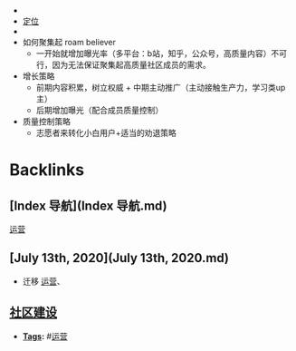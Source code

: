 - 
- [定位](定位.md)
- 
- 如何聚集起 roam believer
    - 一开始就增加曝光率（多平台：b站，知乎，公众号，高质量内容）不可行，因为无法保证聚集起高质量社区成员的需求。
- 增长策略
    - 前期内容积累，树立权威 + 中期主动推广（主动接触生产力，学习类up主）
    - 后期增加曝光（配合成员质量控制）
- 质量控制策略
    - 志愿者来转化小白用户+适当的劝退策略

# Backlinks
## [Index 导航](Index 导航.md)
[运营](运营.md)

## [July 13th, 2020](July 13th, 2020.md)
- 迁移 [运营](运营.md)、

## [社区建设](社区建设.md)
- **[Tags](Tags.md):** #[运营](运营.md)

